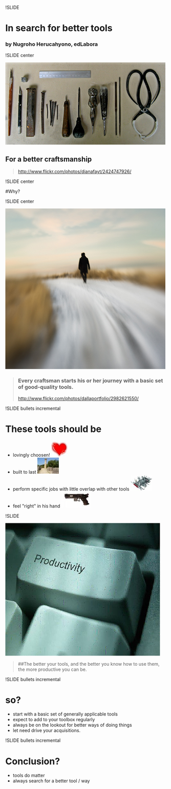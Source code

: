 !SLIDE

# In search for better tools

### by Nugroho Herucahyono, edLabora

!SLIDE center

![Tools](tools.jpg)
## For a better craftsmanship

> http://www.flickr.com/photos/dianafayt/2424747926/

!SLIDE center

#Why?

!SLIDE center

![Journey](journey.jpg)
> ### Every craftsman starts his or her journey with a basic set of good-quality tools.
> http://www.flickr.com/photos/dallaportfolio/2982621550/

!SLIDE bullets incremental
# These tools should be
* lovingly choosen! ![love](love.jpg)
* built to last ![last](last.jpg)
* perform specific jobs with little overlap with other tools ![swiss](swiss.jpg)
* feel "right" in his hand ![grip](grip.jpg)

!SLIDE

![Productivity](productivity.jpg)
> ##The better your tools, and the better you know how to use them, the more productive you can be.

!SLIDE bullets incremental
# so?

* start with a basic set of generally applicable tools
* expect to add to your toolbox regularly
* always be on the lookout for better ways of doing things
* let need drive your acquisitions.

!SLIDE bullets incremental

# Conclusion?

* tools do matter
* always search for a better tool / way
